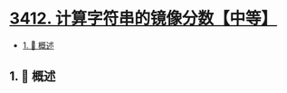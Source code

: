 # [3412. 计算字符串的镜像分数【中等】](https://github.com/Tdahuyou/TNotes.leetcode/tree/main/notes/3412.%20%E8%AE%A1%E7%AE%97%E5%AD%97%E7%AC%A6%E4%B8%B2%E7%9A%84%E9%95%9C%E5%83%8F%E5%88%86%E6%95%B0%E3%80%90%E4%B8%AD%E7%AD%89%E3%80%91)

<!-- region:toc -->

- [1. 📝 概述](#1--概述)

<!-- endregion:toc -->

## 1. 📝 概述
